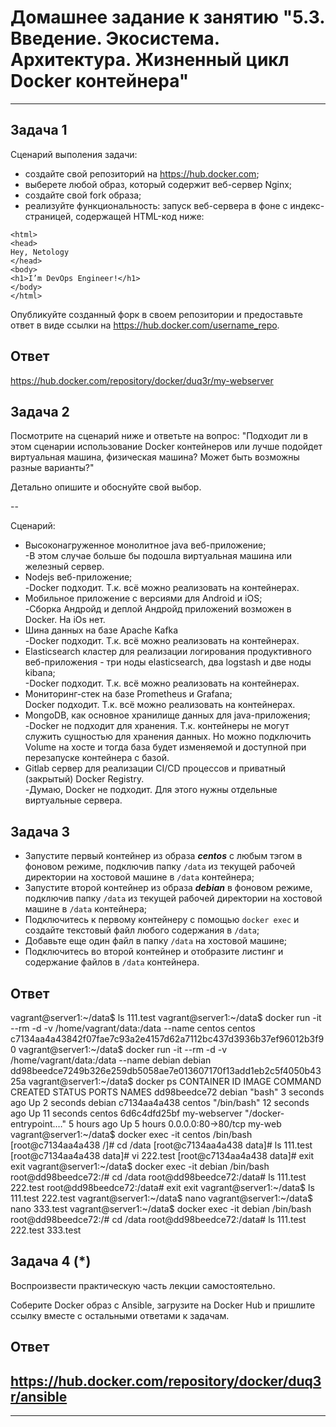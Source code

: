 
# Домашнее задание к занятию "5.3. Введение. Экосистема. Архитектура. Жизненный цикл Docker контейнера"


---

## Задача 1

Сценарий выполения задачи:

- создайте свой репозиторий на https://hub.docker.com;
- выберете любой образ, который содержит веб-сервер Nginx;
- создайте свой fork образа;
- реализуйте функциональность:
запуск веб-сервера в фоне с индекс-страницей, содержащей HTML-код ниже:
```
<html>
<head>
Hey, Netology
</head>
<body>
<h1>I’m DevOps Engineer!</h1>
</body>
</html>
```
Опубликуйте созданный форк в своем репозитории и предоставьте ответ в виде ссылки на https://hub.docker.com/username_repo.

## Ответ <br>
https://hub.docker.com/repository/docker/duq3r/my-webserver

## Задача 2

Посмотрите на сценарий ниже и ответьте на вопрос:
"Подходит ли в этом сценарии использование Docker контейнеров или лучше подойдет виртуальная машина, физическая машина? Может быть возможны разные варианты?"

Детально опишите и обоснуйте свой выбор.

--

Сценарий:

- Высоконагруженное монолитное java веб-приложение;
  <Br>-В этом случае больше бы подошла виртуальная машина или железный сервер.
- Nodejs веб-приложение;
<br>-Docker подходит. Т.к. всё можно реализовать на контейнерах.
- Мобильное приложение c версиями для Android и iOS;
  <br>-Сборка Андройд и деплой Андройд приложений возможен в Docker. На iOs нет. 
- Шина данных на базе Apache Kafkа
   <br>-Docker подходит. Т.к. всё можно реализовать на контейнерах. 
- Elasticsearch кластер для реализации логирования продуктивного веб-приложения - три ноды elasticsearch, два logstash и две ноды kibana;
  <br>-Docker подходит. Т.к. всё можно реализовать на контейнерах.
- Мониторинг-стек на базе Prometheus и Grafana;
  <br>Docker подходит. Т.к. всё можно реализовать на контейнерах.
- MongoDB, как основное хранилище данных для java-приложения;
   <br>-Docker не подходит для хранения. Т.к. контейнеры не могут служить сущностью для хранения данных. Но можно подключить Volume на хосте и тогда база будет изменяемой и доступной при перезапуске контейнера с базой.
- Gitlab сервер для реализации CI/CD процессов и приватный (закрытый) Docker Registry.
   <br>-Думаю, Docker не подходит. Для этого нужны отдельные виртуальные сервера.

## Задача 3

- Запустите первый контейнер из образа ***centos*** c любым тэгом в фоновом режиме, подключив папку ```/data``` из текущей рабочей директории на хостовой машине в ```/data``` контейнера;
- Запустите второй контейнер из образа ***debian*** в фоновом режиме, подключив папку ```/data``` из текущей рабочей директории на хостовой машине в ```/data``` контейнера;
- Подключитесь к первому контейнеру с помощью ```docker exec``` и создайте текстовый файл любого содержания в ```/data```;
- Добавьте еще один файл в папку ```/data``` на хостовой машине;
- Подключитесь во второй контейнер и отобразите листинг и содержание файлов в ```/data``` контейнера.

## Ответ <br>
vagrant@server1:~/data$ ls
111.test
vagrant@server1:~/data$ docker run -it --rm -d -v /home/vagrant/data:/data --name centos centos
c7134aa4a43842f07fae7c93a2e4157d62a7112bc437d3936b37ef96012b3f90
vagrant@server1:~/data$ docker run -it --rm -d -v /home/vagrant/data:/data --name debian debian
dd98beedce7249b326e259db5058ae7e013607170f13add1eb2c5f4050b4325a
vagrant@server1:~/data$ docker ps
CONTAINER ID   IMAGE          COMMAND                  CREATED          STATUS          PORTS                NAMES
dd98beedce72   debian         "bash"                   3 seconds ago    Up 2 seconds                         debian
c7134aa4a438   centos         "/bin/bash"              12 seconds ago   Up 11 seconds                        centos
6d6c4dfd25bf   my-webserver   "/docker-entrypoint.…"   5 hours ago      Up 5 hours      0.0.0.0:80->80/tcp   my-web
vagrant@server1:~/data$ docker exec -it centos /bin/bash
[root@c7134aa4a438 /]# cd /data
[root@c7134aa4a438 data]# ls
111.test
[root@c7134aa4a438 data]# vi 222.test
[root@c7134aa4a438 data]# exit
exit
vagrant@server1:~/data$ docker exec -it debian /bin/bash
root@dd98beedce72:/# cd /data
root@dd98beedce72:/data# ls
111.test  222.test
root@dd98beedce72:/data# exit
exit
vagrant@server1:~/data$ ls
111.test  222.test
vagrant@server1:~/data$ nano
vagrant@server1:~/data$ nano 333.test
vagrant@server1:~/data$ docker exec -it debian /bin/bash
root@dd98beedce72:/# cd /data
root@dd98beedce72:/data# ls
111.test  222.test  333.test

## Задача 4 (*)

Воспроизвести практическую часть лекции самостоятельно.

Соберите Docker образ с Ansible, загрузите на Docker Hub и пришлите ссылку вместе с остальными ответами к задачам.

## Ответ <br>
https://hub.docker.com/repository/docker/duq3r/ansible
---



---
